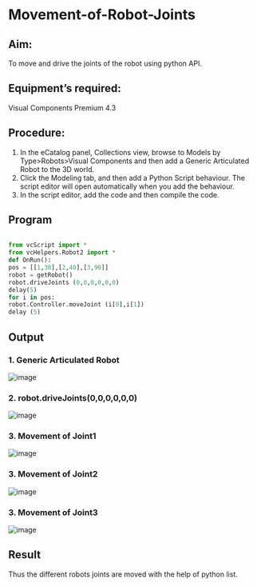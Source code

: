 # Movement-of-Robot-Joints
## Aim:  
To move and drive the joints of the robot using python API.

## Equipment’s required:

Visual Components Premium 4.3

## Procedure:

1. 	In the eCatalog panel, Collections view, browse to Models by Type>Robots>Visual Components and then add a Generic Articulated Robot to the 3D world.
2. 	Click the Modeling tab, and then add a Python Script behaviour. The script editor will open automatically when you add the behaviour.
3. 	In the script editor, add the code and then compile the code.

## Program
```python

from vcScript import *
from vcHelpers.Robot2 import *
def OnRun():
pos = [[1,30],[2,40],[3,90]]
robot = getRobot()
robot.driveJoints (0,0,0,0,0,0)
delay(5)
for i in pos:
robot.Controller.moveJoint (i[0],i[1])
delay (5)

```
## Output
### 1. Generic Articulated Robot

![image](https://github.com/Richard01072002/Movement-of-Robot-Joints/assets/141472248/ccdf324d-9e37-4566-9326-011fdf81ba63)


### 2. robot.driveJoints(0,0,0,0,0,0)

![image](https://github.com/Richard01072002/Movement-of-Robot-Joints/assets/141472248/8c7b7b74-8c35-4659-a08b-3598adf8547f)

### 3. Movement of Joint1

![image](https://github.com/Richard01072002/Movement-of-Robot-Joints/assets/141472248/7f24c97a-af60-4eff-b00b-ed2bfcb0fccc)


### 3. Movement of Joint2

![image](https://github.com/Richard01072002/Movement-of-Robot-Joints/assets/141472248/2f2cc0eb-31a0-4fa2-ba4d-61e8e85057b8)


### 3. Movement of Joint3

![image](https://github.com/Richard01072002/Movement-of-Robot-Joints/assets/141472248/4235c22a-6963-4dbc-b23f-9f4acd55469d)

## Result 
Thus the different robots joints are moved with the help of python list.


